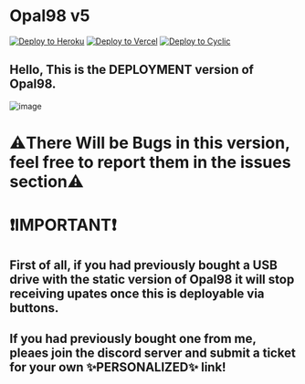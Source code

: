 # Opal98 v5
<a target="_blank" href="https://heroku.com/deploy/?template=https://github.com/Opal98/Opal98-app"><img alt="Deploy to Heroku" src="https://binbashbanana.github.io/deploy-buttons/buttons/remade/heroku.svg"></a>   <a target="_blank" href="https://vercel.com/new/clone?repository-url=https://github.com/opal98/Opal98-app"><img alt="Deploy to Vercel" src="https://binbashbanana.github.io/deploy-buttons/buttons/remade/vercel.svg"></a>   <a target="_blank" href="https://app.cyclic.sh/api/app/deploy/Opal98/Opal98-app"><img alt="Deploy to Cyclic" src="https://binbashbanana.github.io/deploy-buttons/buttons/remade/cyclic.svg"></a>

## Hello, This is the DEPLOYMENT version of Opal98.
![image](https://github.com/opal98/Opal98-app/assets/123478085/455780f6-f06a-4759-a1c3-ef217b674157)
# ⚠️There Will be Bugs in this version, feel free to report them in the issues section⚠️

# ❗IMPORTANT❗
## First of all, if you had previously bought a USB drive with the static version of Opal98 it will stop receiving upates once this is deployable via buttons.
## If you had previously bought one from me, pleaes join the discord server and submit a ticket for your own ✨PERSONALIZED✨ link!

